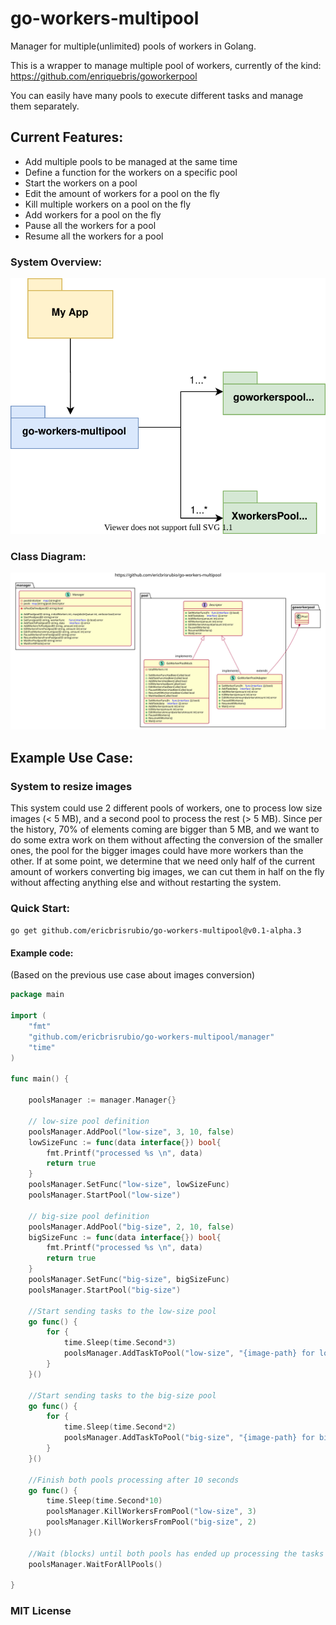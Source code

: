 # go-workers-multipool
Manager for multiple(unlimited) pools of workers in Golang.

This is a wrapper to manage multiple pool of workers, currently of the kind:
https://github.com/enriquebris/goworkerpool

You can easily have many pools to execute different tasks and manage them separately.

## Current Features:
- Add multiple pools to be managed at the same time
- Define a function for the workers on a specific pool
- Start the workers on a pool
- Edit the amount of workers for a pool on the fly
- Kill multiple workers on a pool on the fly
- Add workers for a pool on the fly
- Pause all the workers for a pool
- Resume all the workers for a pool

### System Overview:

![system-overview](./go-workers-multipool-Overview.svg)

### Class Diagram:

![class-diagram](./go-workers-multipool-Class_Diagram.svg)

## Example Use Case:
### System to resize images

This system could use 2 different pools of workers, one to process low size images (< 5 MB), and a second pool to process 
the rest (> 5 MB). Since per the history, 70% of elements coming are bigger than 5 MB, and we want to do some extra work 
on them without affecting the conversion of the smaller ones, the pool for the bigger images could have more workers than 
the other. If at some point, we determine that we need only half of the current amount of workers converting big images, 
we can cut them in half on the fly without affecting anything else and without restarting the system.




### Quick Start: 

```go get github.com/ericbrisrubio/go-workers-multipool@v0.1-alpha.3```

#### Example code:

(Based on the previous use case about images conversion)

```go
package main

import (
	"fmt"
	"github.com/ericbrisrubio/go-workers-multipool/manager"
	"time"
)

func main() {

	poolsManager := manager.Manager{}

	// low-size pool definition
	poolsManager.AddPool("low-size", 3, 10, false)
	lowSizeFunc := func(data interface{}) bool{
		fmt.Printf("processed %s \n", data)
		return true
	}
	poolsManager.SetFunc("low-size", lowSizeFunc)
	poolsManager.StartPool("low-size")

	// big-size pool definition
	poolsManager.AddPool("big-size", 2, 10, false)
	bigSizeFunc := func(data interface{}) bool{
		fmt.Printf("processed %s \n", data)
		return true
	}
	poolsManager.SetFunc("big-size", bigSizeFunc)
	poolsManager.StartPool("big-size")

	//Start sending tasks to the low-size pool
	go func() {
		for {
			time.Sleep(time.Second*3)
			poolsManager.AddTaskToPool("low-size", "{image-path} for low size image")
		}
	}()

	//Start sending tasks to the big-size pool
	go func() {
		for {
			time.Sleep(time.Second*2)
			poolsManager.AddTaskToPool("big-size", "{image-path} for big size image")
		}
	}()

	//Finish both pools processing after 10 seconds
	go func() {
		time.Sleep(time.Second*10)
		poolsManager.KillWorkersFromPool("low-size", 3)
		poolsManager.KillWorkersFromPool("big-size", 2)
	}()

	//Wait (blocks) until both pools has ended up processing the tasks
	poolsManager.WaitForAllPools()

}
```


### MIT License

